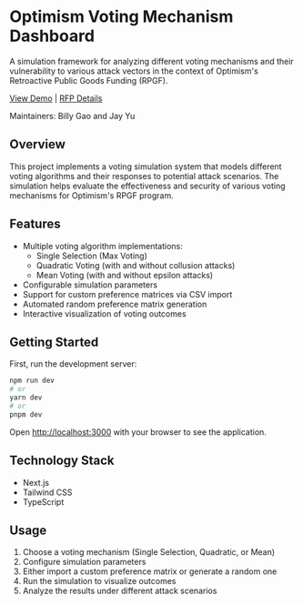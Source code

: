 # Optimism Voting Mechanism Dashboard

A simulation framework for analyzing different voting mechanisms and their vulnerability to various attack vectors in the context of Optimism's Retroactive Public Goods Funding (RPGF).

[View Demo](https://opt-voting.vercel.app/) | [RFP Details](https://github.com/orgs/ethereum-optimism/projects/31/views/1?pane=issue&itemId=61734498)

Maintainers: Billy Gao and Jay Yu

## Overview

This project implements a voting simulation system that models different voting algorithms and their responses to potential attack scenarios. The simulation helps evaluate the effectiveness and security of various voting mechanisms for Optimism's RPGF program.

## Features

- Multiple voting algorithm implementations:
  - Single Selection (Max Voting)
  - Quadratic Voting (with and without collusion attacks)
  - Mean Voting (with and without epsilon attacks)
- Configurable simulation parameters
- Support for custom preference matrices via CSV import
- Automated random preference matrix generation
- Interactive visualization of voting outcomes

## Getting Started

First, run the development server:

```bash
npm run dev
# or
yarn dev
# or
pnpm dev
```

Open [http://localhost:3000](http://localhost:3000) with your browser to see the application.

## Technology Stack

- Next.js
- Tailwind CSS
- TypeScript

## Usage

1. Choose a voting mechanism (Single Selection, Quadratic, or Mean)
2. Configure simulation parameters
3. Either import a custom preference matrix or generate a random one
4. Run the simulation to visualize outcomes
5. Analyze the results under different attack scenarios
